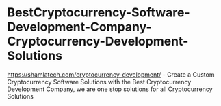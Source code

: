 # BestCryptocurrency-Software-Development-Company-Cryptocurrency-Development-Solutions
https://shamlatech.com/cryptocurrency-development/ - Create a Custom Cryptocurrency Software Solutions with the Best Cryptocurrency Development Company, we are one stop solutions for all Cryptocurrency Solutions
